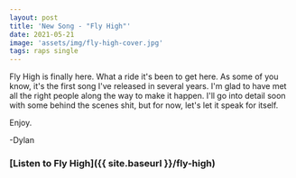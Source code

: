 ```yaml
---
layout: post
title: 'New Song - "Fly High"'
date: 2021-05-21
image: 'assets/img/fly-high-cover.jpg'
tags: raps single 
---
```


Fly High is finally here. What a ride it's been to get here. As some of you know, it's the first song I've released in several years. I'm glad to have met all the right people along the way to make it happen. I'll go into detail soon with some behind the scenes shit, but for now, let's let it speak for itself. 

Enjoy. 

-Dylan

### [Listen to Fly High]({{ site.baseurl }}/fly-high)